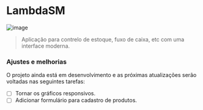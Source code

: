 # LambdaSM

<!---Esses são exemplos. Veja https://shields.io para outras pessoas ou para personalizar este conjunto de escudos. Você pode querer incluir dependências, status do projeto e informações de licença aqui--->

![image](https://user-images.githubusercontent.com/11366871/162341261-39c48f41-feba-4536-a430-6e2f41ad3003.png)

> Aplicação para contrelo de estoque, fuxo de caixa, etc com uma interface moderna.

### Ajustes e melhorias

O projeto ainda está em desenvolvimento e as próximas atualizações serão voltadas nas seguintes tarefas:
- [ ] Tornar os gráficos responsivos.
- [ ] Adicionar formulário para cadastro de produtos.
